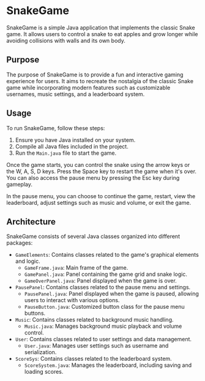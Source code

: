 # SnakeGame

SnakeGame is a simple Java application that implements the classic Snake game. It allows users to control a snake to eat apples and grow longer while avoiding collisions with walls and its own body.

## Purpose

The purpose of SnakeGame is to provide a fun and interactive gaming experience for users. It aims to recreate the nostalgia of the classic Snake game while incorporating modern features such as customizable usernames, music settings, and a leaderboard system.

## Usage

To run SnakeGame, follow these steps:

1. Ensure you have Java installed on your system.
2. Compile all Java files included in the project.
3. Run the `Main.java` file to start the game.

Once the game starts, you can control the snake using the arrow keys or the W, A, S, D keys. Press the Space key to restart the game when it's over. You can also access the pause menu by pressing the Esc key during gameplay.

In the pause menu, you can choose to continue the game, restart, view the leaderboard, adjust settings such as music and volume, or exit the game.

## Architecture

SnakeGame consists of several Java classes organized into different packages:

- `GameElements`: Contains classes related to the game's graphical elements and logic.
  - `GameFrame.java`: Main frame of the game.
  - `GamePanel.java`: Panel containing the game grid and snake logic.
  - `GameOverPanel.java`: Panel displayed when the game is over.
- `PausePanel`: Contains classes related to the pause menu and settings.
  - `PausePanel.java`: Panel displayed when the game is paused, allowing users to interact with various options.
  - `PauseButton.java`: Customized button class for the pause menu buttons.
- `Music`: Contains classes related to background music handling.
  - `Music.java`: Manages background music playback and volume control.
- `User`: Contains classes related to user settings and data management.
  - `User.java`: Manages user settings such as username and serialization.
- `ScoreSys`: Contains classes related to the leaderboard system.
  - `ScoreSystem.java`: Manages the leaderboard, including saving and loading scores.
